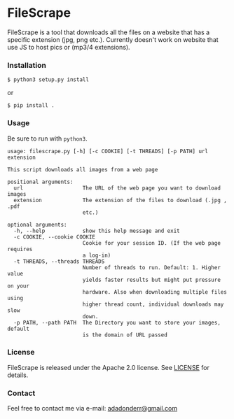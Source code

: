 # FileScrape

FileScrape is a tool that downloads all the files on a website that has a specific extension (jpg, png etc.). 
Currently doesn't work on website that use JS to host pics or (mp3/4 extensions).

### Installation
````
$ python3 setup.py install
````
or
````
$ pip install .
````

### Usage
Be sure to run with ``python3``.
```
usage: filescrape.py [-h] [-c COOKIE] [-t THREADS] [-p PATH] url extension

This script downloads all images from a web page

positional arguments:
  url                   The URL of the web page you want to download images
  extension             The extension of the files to download (.jpg , .pdf
                        etc.)

optional arguments:
  -h, --help            show this help message and exit
  -c COOKIE, --cookie COOKIE
                        Cookie for your session ID. (If the web page requires
                        a log-in)
  -t THREADS, --threads THREADS
                        Number of threads to run. Default: 1. Higher value
                        yields faster results but might put pressure on your
                        hardware. Also when downloading multiple files using
                        higher thread count, individual downloads may slow
                        down.
  -p PATH, --path PATH  The Directory you want to store your images, default
                        is the domain of URL passed

```
### License
FileScrape is released under the Apache 2.0 license. See [LICENSE](https://github.com/adadonder/FileScrape/blob/master/LICENSE) for details.

### Contact
Feel free to contact me via e-mail: adadonderr@gmail.com
